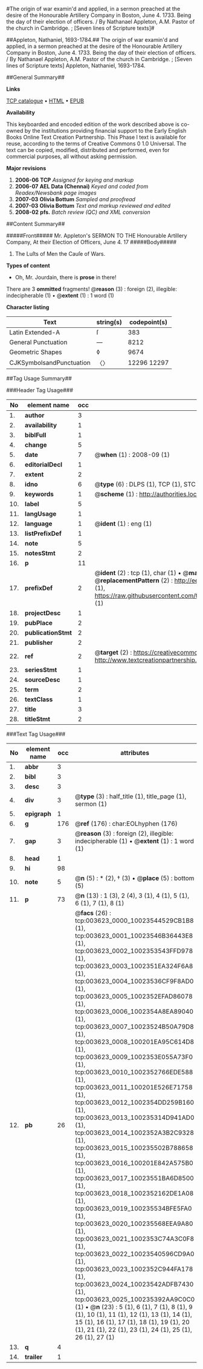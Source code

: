 #The origin of war examin'd and applied, in a sermon preached at the desire of the Honourable Artillery Company in Boston, June 4. 1733. Being the day of their election of officers. / By Nathanael Appleton, A.M. Pastor of the church in Cambridge. ; [Seven lines of Scripture texts]#

##Appleton, Nathaniel, 1693-1784.##
The origin of war examin'd and applied, in a sermon preached at the desire of the Honourable Artillery Company in Boston, June 4. 1733. Being the day of their election of officers. / By Nathanael Appleton, A.M. Pastor of the church in Cambridge. ; [Seven lines of Scripture texts]
Appleton, Nathaniel, 1693-1784.

##General Summary##

**Links**

[TCP catalogue](http://www.ota.ox.ac.uk/tcp/)  • 
[HTML](http://tei.it.ox.ac.uk/tcp/Texts-HTML/free/N03/N03014.html)  • 
[EPUB](http://tei.it.ox.ac.uk/tcp/Texts-EPUB/free/N03/N03014.epub)

**Availability**

This keyboarded and encoded edition of the
	       work described above is co-owned by the institutions
	       providing financial support to the Early English Books
	       Online Text Creation Partnership. This Phase I text is
	       available for reuse, according to the terms of Creative
	       Commons 0 1.0 Universal. The text can be copied,
	       modified, distributed and performed, even for
	       commercial purposes, all without asking permission.

**Major revisions**

1. __2006-06__ __TCP__ *Assigned for keying and markup*
1. __2006-07__ __AEL Data (Chennai)__ *Keyed and coded from Readex/Newsbank page images*
1. __2007-03__ __Olivia Bottum__ *Sampled and proofread*
1. __2007-03__ __Olivia Bottum__ *Text and markup reviewed and edited*
1. __2008-02__ __pfs.__ *Batch review (QC) and XML conversion*

##Content Summary##

#####Front#####
Mr. Appleton's SERMON TO THE Honourable Artillery Company, At their Election of Officers, June 4. 17
#####Body#####

1. The Luſts of Men the Cauſe of Wars.

**Types of content**

  * Oh, Mr. Jourdain, there is **prose** in there!

There are 3 **ommitted** fragments! 
 @__reason__ (3) : foreign (2), illegible: indecipherable (1)  •  @__extent__ (1) : 1 word (1)

**Character listing**


|Text|string(s)|codepoint(s)|
|---|---|---|
|Latin Extended-A|ſ|383|
|General Punctuation|—|8212|
|Geometric Shapes|◊|9674|
|CJKSymbolsandPunctuation|〈〉|12296 12297|

##Tag Usage Summary##

###Header Tag Usage###

|No|element name|occ|attributes|
|---|---|---|---|
|1.|__author__|3||
|2.|__availability__|1||
|3.|__biblFull__|1||
|4.|__change__|5||
|5.|__date__|7| @__when__ (1) : 2008-09 (1)|
|6.|__editorialDecl__|1||
|7.|__extent__|2||
|8.|__idno__|6| @__type__ (6) : DLPS (1), TCP (1), STC (1), NOTIS (1), IMAGE-SET (1), EVANS-CITATION (1)|
|9.|__keywords__|1| @__scheme__ (1) : http://authorities.loc.gov/ (1)|
|10.|__label__|5||
|11.|__langUsage__|1||
|12.|__language__|1| @__ident__ (1) : eng (1)|
|13.|__listPrefixDef__|1||
|14.|__note__|5||
|15.|__notesStmt__|2||
|16.|__p__|11||
|17.|__prefixDef__|2| @__ident__ (2) : tcp (1), char (1)  •  @__matchPattern__ (2) : ([0-9\-]+):([0-9IVX]+) (1), (.+) (1)  •  @__replacementPattern__ (2) : http://eebo.chadwyck.com/downloadtiff?vid=$1&page=$2 (1), https://raw.githubusercontent.com/textcreationpartnership/Texts/master/tcpchars.xml#$1 (1)|
|18.|__projectDesc__|1||
|19.|__pubPlace__|2||
|20.|__publicationStmt__|2||
|21.|__publisher__|2||
|22.|__ref__|2| @__target__ (2) : https://creativecommons.org/publicdomain/zero/1.0/ (1), http://www.textcreationpartnership.org/docs/. (1)|
|23.|__seriesStmt__|1||
|24.|__sourceDesc__|1||
|25.|__term__|2||
|26.|__textClass__|1||
|27.|__title__|3||
|28.|__titleStmt__|2||


###Text Tag Usage###

|No|element name|occ|attributes|
|---|---|---|---|
|1.|__abbr__|3||
|2.|__bibl__|3||
|3.|__desc__|3||
|4.|__div__|3| @__type__ (3) : half_title (1), title_page (1), sermon (1)|
|5.|__epigraph__|1||
|6.|__g__|176| @__ref__ (176) : char:EOLhyphen (176)|
|7.|__gap__|3| @__reason__ (3) : foreign (2), illegible: indecipherable (1)  •  @__extent__ (1) : 1 word (1)|
|8.|__head__|1||
|9.|__hi__|98||
|10.|__note__|5| @__n__ (5) : * (2), † (3)  •  @__place__ (5) : bottom (5)|
|11.|__p__|73| @__n__ (13) : 1 (3), 2 (4), 3 (1), 4 (1), 5 (1), 6 (1), 7 (1), 8 (1)|
|12.|__pb__|26| @__facs__ (26) : tcp:003623_0000_10023544529CB1B8 (1), tcp:003623_0001_10023546B36443E8 (1), tcp:003623_0002_1002353543FFD978 (1), tcp:003623_0003_1002351EA324F6A8 (1), tcp:003623_0004_10023536CF9F8AD0 (1), tcp:003623_0005_1002352EFAD86078 (1), tcp:003623_0006_1002354A8EA89040 (1), tcp:003623_0007_10023524B50A79D8 (1), tcp:003623_0008_100201EA95C614D8 (1), tcp:003623_0009_1002353E055A73F0 (1), tcp:003623_0010_1002352766EDE588 (1), tcp:003623_0011_100201E526E71758 (1), tcp:003623_0012_1002354DD259B160 (1), tcp:003623_0013_100235314D941AD0 (1), tcp:003623_0014_1002352A3B2C9328 (1), tcp:003623_0015_100235502B788658 (1), tcp:003623_0016_100201E842A575B0 (1), tcp:003623_0017_10023551BA6D8500 (1), tcp:003623_0018_1002352162DE1A08 (1), tcp:003623_0019_100235534BFE5FA0 (1), tcp:003623_0020_100235568EEA9A80 (1), tcp:003623_0021_1002353C74A3C0F8 (1), tcp:003623_0022_10023540596CD9A0 (1), tcp:003623_0023_1002352C944FA178 (1), tcp:003623_0024_10023542ADFB7430 (1), tcp:003623_0025_100235392AA9C0C0 (1)  •  @__n__ (23) : 5 (1), 6 (1), 7 (1), 8 (1), 9 (1), 10 (1), 11 (1), 12 (1), 13 (1), 14 (1), 15 (1), 16 (1), 17 (1), 18 (1), 19 (1), 20 (1), 21 (1), 22 (1), 23 (1), 24 (1), 25 (1), 26 (1), 27 (1)|
|13.|__q__|4||
|14.|__trailer__|1||
